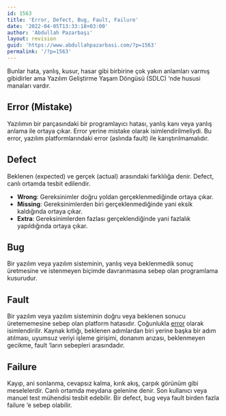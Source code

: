 ```yaml
---
id: 1563
title: 'Error, Defect, Bug, Fault, Failure'
date: '2022-04-05T13:33:18+03:00'
author: 'Abdullah Pazarbaşı'
layout: revision
guid: 'https://www.abdullahpazarbasi.com/?p=1563'
permalink: '/?p=1563'
---
```


Bunlar hata, yanlış, kusur, hasar gibi birbirine çok yakın anlamları varmış gibidirler ama Yazılım Geliştirme Yaşam Döngüsü (SDLC) ‘nde hususi manaları vardır.

## Error (Mistake)

Yazılımın bir parçasındaki bir programlayıcı hatası, yanlış kanı veya yanlış anlama ile ortaya çıkar. Error yerine mistake olarak isimlendirilmeliydi. Bu error, yazılım platformlarındaki error (aslında fault) ile karıştırılmamalıdır.

## Defect

Beklenen (expected) ve gerçek (actual) arasındaki farklılığa denir. Defect, canlı ortamda tesbit edilendir.

- **Wrong**: Gereksinimler doğru yoldan gerçeklenmediğinde ortaya çıkar.
- **Missing**: Gereksinimlerden biri gerçeklenmediğinde yani eksik kaldığında ortaya çıkar.
- **Extra**: Gereksinimlerden fazlası gerçeklendiğinde yani fazlalık yapıldığında ortaya çıkar.

## Bug

Bir yazılım veya yazılım sisteminin, yanlış veya beklenmedik sonuç üretmesine ve istenmeyen biçimde davranmasına sebep olan programlama kusurudur.

## Fault

Bir yazılım veya yazılım sisteminin doğru veya beklenen sonucu üretememesine sebep olan platform hatasıdır. Çoğunlukla <span style="text-decoration: underline;">error</span> olarak isimlendirilir. Kaynak kıtlığı, beklenen adımlardan biri yerine başka bir adım atılması, uyumsuz veriyi işleme girişimi, donanım arızası, beklenmeyen gecikme, fault ‘ların sebepleri arasındadır.

## Failure

Kayıp, ani sonlanma, cevapsız kalma, kırık akış, çarpık görünüm gibi meselelerdir. Canlı ortamda meydana gelenine denir. Son kullanıcı veya manuel test mühendisi tesbit edebilir. Bir defect, bug veya fault birden fazla failure ‘e sebep olabilir.